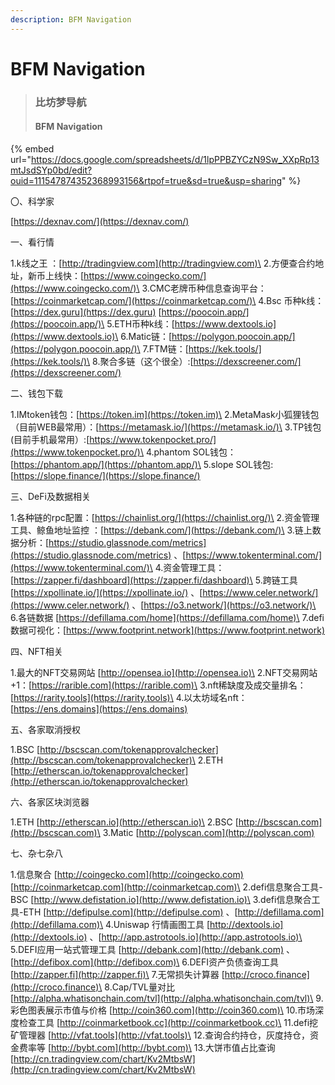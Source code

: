 ```yaml
---
description: BFM Navigation
---
```


# BFM Navigation

> ### **比坊梦导航**
>
> #### **BFM Navigation**

{% embed url="https://docs.google.com/spreadsheets/d/1lpPPBZYCzN9Sw_XXpRp13mtJsdSYp0bd/edit?ouid=111547874352368993156&rtpof=true&sd=true&usp=sharing" %}

〇、科学家

[https://dexnav.com/](https://dexnav.com/)

一、看行情

1.k线之王 ：[http://tradingview.com](http://tradingview.com)\
2.方便查合约地址，新币上线快：[https://www.coingecko.com/](https://www.coingecko.com/)\
3.CMC老牌币种信息查询平台：[https://coinmarketcap.com/](https://coinmarketcap.com/)\
4.Bsc 币种k线：[https://dex.guru](https://dex.guru) [https://poocoin.app/](https://poocoin.app/)\
5.ETH币种k线：[https://www.dextools.io](https://www.dextools.io)\
6.Matic链：[https://polygon.poocoin.app/](https://polygon.poocoin.app/)\
7.FTM链：[https://kek.tools/](https://kek.tools/)\
8.聚合多链（这个很全）:[https://dexscreener.com/](https://dexscreener.com/)

二、钱包下载

1.IMtoken钱包：[https://token.im](https://token.im)\
2.MetaMask小狐狸钱包（目前WEB最常用）：[https://metamask.io/](https://metamask.io/)\
3.TP钱包(目前手机最常用）:[https://www.tokenpocket.pro/](https://www.tokenpocket.pro/)\
4.phantom SOL钱包：[https://phantom.app/](https://phantom.app/)\
5.slope SOL钱包: [https://slope.finance/](https://slope.finance/)

三、DeFi及数据相关

1.各种链的rpc配置：[https://chainlist.org/](https://chainlist.org/)\
2.资金管理工具、鲸鱼地址监控 ：[https://debank.com/](https://debank.com/)\
3.链上数据分析：[https://studio.glassnode.com/metrics](https://studio.glassnode.com/metrics) 、[https://www.tokenterminal.com/](https://www.tokenterminal.com/)\
4.资⾦管理⼯具：[https://zapper.fi/dashboard](https://zapper.fi/dashboard)\
5.跨链工具[https://xpollinate.io/](https://xpollinate.io/) 、[https://www.celer.network/](https://www.celer.network/) 、[https://o3.network/](https://o3.network/)\
6.各链数据 [https://defillama.com/home](https://defillama.com/home)\
7.defi数据可视化：[https://www.footprint.network](https://www.footprint.network)

四、NFT相关

1.最大的NFT交易网站 [http://opensea.io](http://opensea.io)\
2.NFT交易网站+1：[https://rarible.com](https://rarible.com)\
3.nft稀缺度及成交量排名：[https://rarity.tools](https://rarity.tools)\
4.以太坊域名nft：[https://ens.domains](https://ens.domains)

五、各家取消授权

1.BSC [http://bscscan.com/tokenapprovalchecker](http://bscscan.com/tokenapprovalchecker)\
2.ETH [http://etherscan.io/tokenapprovalchecker](http://etherscan.io/tokenapprovalchecker)

六、各家区块浏览器

1.ETH [http://etherscan.io](http://etherscan.io)\
2.BSC [http://bscscan.com](http://bscscan.com)\
3.Matic [http://polyscan.com](http://polyscan.com)

七、杂七杂八

1.信息聚合 [http://coingecko.com](http://coingecko.com) [http://coinmarketcap.com](http://coinmarketcap.com)\
2.defi信息聚合工具-BSC [http://www.defistation.io](http://www.defistation.io)\
3.defi信息聚合工具-ETH [http://defipulse.com](http://defipulse.com) 、[http://defillama.com](http://defillama.com)\
4.Uniswap 行情画图工具 [http://dextools.io](http://dextools.io) 、[http://app.astrotools.io](http://app.astrotools.io)\
5.DEFI应用一站式管理工具 [http://debank.com](http://debank.com) 、[http://defibox.com](http://defibox.com)\
6.DEFI资产负债查询工具 [http://zapper.fi](http://zapper.fi)\
7.无常损失计算器 [http://croco.finance](http://croco.finance)\
8.Cap/TVL量对比 [http://alpha.whatisonchain.com/tvl](http://alpha.whatisonchain.com/tvl)\
9.彩色图表展示市值与价格 [http://coin360.com](http://coin360.com)\
10.市场深度检查工具 [http://coinmarketbook.cc](http://coinmarketbook.cc)\
11.defi挖矿管理器 [http://vfat.tools](http://vfat.tools)\
12.查询合约持仓，灰度持仓，资金费率等 [http://bybt.com](http://bybt.com)\
13.大饼市值占比查询 [http://cn.tradingview.com/chart/Kv2MtbsW](http://cn.tradingview.com/chart/Kv2MtbsW)
